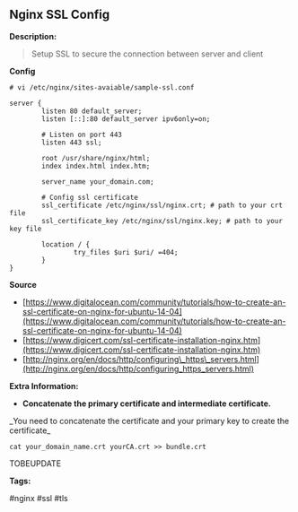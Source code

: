 ## Nginx SSL Config

**Description:**

> Setup SSL to secure the connection between server and client

**Config**

```
# vi /etc/nginx/sites-avaiable/sample-ssl.conf

server {
        listen 80 default_server;
        listen [::]:80 default_server ipv6only=on;

        # Listen on port 443
        listen 443 ssl;

        root /usr/share/nginx/html;
        index index.html index.htm;

        server_name your_domain.com;
        
        # Config ssl certificate             
        ssl_certificate /etc/nginx/ssl/nginx.crt; # path to your crt file
        ssl_certificate_key /etc/nginx/ssl/nginx.key; # path to your key file

        location / {
                try_files $uri $uri/ =404;
        }
}
```

**Source**

* [https://www.digitalocean.com/community/tutorials/how-to-create-an-ssl-certificate-on-nginx-for-ubuntu-14-04](https://www.digitalocean.com/community/tutorials/how-to-create-an-ssl-certificate-on-nginx-for-ubuntu-14-04)
* [https://www.digicert.com/ssl-certificate-installation-nginx.htm](https://www.digicert.com/ssl-certificate-installation-nginx.htm)
* [http://nginx.org/en/docs/http/configuring\_https\_servers.html](http://nginx.org/en/docs/http/configuring_https_servers.html)

**Extra Information:**

* **Concatenate the primary certificate and intermediate certificate.**

\_You need to concatenate the certificate and your primary key to create the certificate\_

```
cat your_domain_name.crt yourCA.crt >> bundle.crt
```

TOBEUPDATE

**Tags:**

\#nginx \#ssl \#tls

